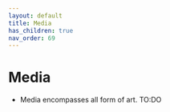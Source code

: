 ```yaml
---
layout: default
title: Media
has_children: true
nav_order: 69
---
```

# Media
- Media encompasses all form of art. TO:DO